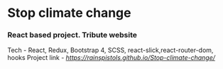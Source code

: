 <h1>Stop climate change</h1> 
<h3>React based project. Tribute website</h3>

Tech - React, Redux, Bootstrap 4, SCSS, react-slick,react-router-dom, hooks
Project link - <i>https://rainspistols.github.io/Stop-climate-change/</i>
